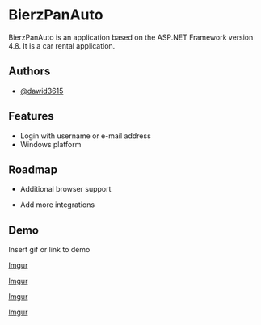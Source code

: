 
# BierzPanAuto

BierzPanAuto is an application based on the ASP.NET Framework version 4.8. It is a car rental application.

## Authors

- [@dawid3615](https://github.com/Dawid3615)


## Features

- Login with username or e-mail address
- Windows platform


## Roadmap

- Additional browser support

- Add more integrations

## Demo

Insert gif or link to demo

[Imgur](https://i.imgur.com/d2QNXzY.png)

[Imgur](https://i.imgur.com/Ef7wy8V.png)

[Imgur](https://i.imgur.com/zC6EZYV.png)

[Imgur](https://i.imgur.com/oec2rUx.png)
